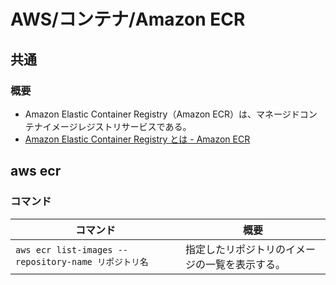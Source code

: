 # AWS/コンテナ/Amazon ECR

## 共通

### 概要

- Amazon Elastic Container Registry（Amazon ECR）は、マネージドコンテナイメージレジストリサービスである。
- [Amazon Elastic Container Registry とは - Amazon ECR](https://docs.aws.amazon.com/ja_jp/AmazonECR/latest/userguide/what-is-ecr.html)

## aws ecr

### コマンド

| コマンド                                             | 概要                                           |
| ---------------------------------------------------- | ---------------------------------------------- |
| `aws ecr list-images --repository-name リポジトリ名` | 指定したリポジトリのイメージの一覧を表示する。 |
